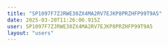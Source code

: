 ```yaml
---
title: "SP1097F7ZJRWE30ZX4MA2RV7EJKP8PRZHFP99T9A5"
date: 2025-03-20T11:26:06.915Z
user: SP1097F7ZJRWE30ZX4MA2RV7EJKP8PRZHFP99T9A5
layout: "users"
---
```

    